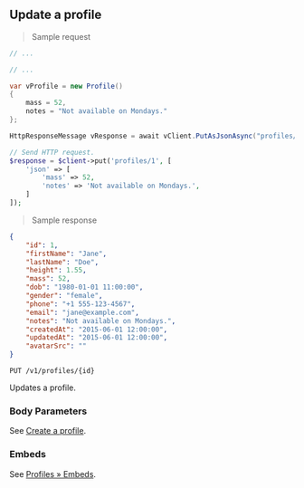 ## Update a profile

> Sample request

```java
// ...
```

```c
// ...
```

```csharp
var vProfile = new Profile()
{
    mass = 52,
    notes = "Not available on Mondays."
};

HttpResponseMessage vResponse = await vClient.PutAsJsonAsync("profiles/1", vProfile);
```

```php
// Send HTTP request.
$response = $client->put('profiles/1', [
    'json' => [
        'mass' => 52,
        'notes' => 'Not available on Mondays.',
    ]
]);
```

> Sample response

```json
{
    "id": ​1,
    "firstName": "Jane",
    "lastName": "Doe",
    "height": 1.55,
    "mass": 52,
    "dob": "1980-01-01 11:00:00",
    "gender": "female",
    "phone": "+1 555-123-4567",
    "email": "jane@example.com",
    "notes": "Not available on Mondays.",
    "createdAt": "2015-06-01 12:00:00",
    "updatedAt": "2015-06-01 12:00:00",
    "avatarSrc": ""
}
```

`PUT /v1/profiles/{id}`

Updates a profile.

### Body Parameters

See [Create a profile](#create-a-profile).

### Embeds

See [Profiles &raquo; Embeds](#embeds-for-profiles).
